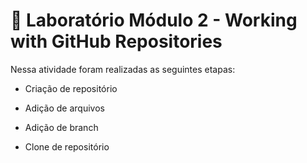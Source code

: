 # 🚀 Laboratório Módulo 2 - Working with GitHub Repositories

Nessa atividade foram realizadas as seguintes etapas:

* Criação de repositório

* Adição de arquivos

* Adição de branch

* Clone de repositório
